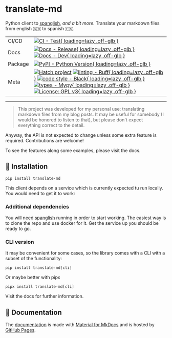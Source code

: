 # translate-md

Python client to [spanglish](https://github.com/plaguss/spanglish), *and a bit more*. Translate your markdown files from english 🇬🇧 to spanish 🇪🇸.

| | |
| --- | --- |
| CI/CD | [![CI - Test](https://github.com/plaguss/translate-md/actions/workflows/test.yml/badge.svg){ loading=lazy .off-glb }](https://github.com/plaguss/translate-md/actions/workflows/test.yml)  |
| Docs | [![Docs - Release](https://github.com/plaguss/translate-md/actions/workflows/docs-release.yml/badge.svg){ loading=lazy .off-glb }](https://github.com/plaguss/translate-md/actions/workflows/docs-release.yml) [![Docs - Dev](https://github.com/plaguss/translate-md/actions/workflows/docs-dev.yml/badge.svg){ loading=lazy .off-glb }](https://github.com/plaguss/translate-md/actions/workflows/docs-dev.yml) |
| Package | [![PyPI - Python Version](https://img.shields.io/pypi/pyversions/translate-md.svg?logo=python&label=Python&logoColor=gold){ loading=lazy .off-glb }](https://pypi.org/project/translate-md/) |
| Meta | [![Hatch project](https://img.shields.io/badge/%F0%9F%A5%9A-Hatch-4051b5.svg)](https://github.com/pypa/hatch) [![linting - Ruff](https://img.shields.io/endpoint?url=https://raw.githubusercontent.com/charliermarsh/ruff/main/assets/badge/v0.json){ loading=lazy .off-glb }](https://github.com/charliermarsh/ruff) [![code style - Black](https://img.shields.io/badge/code%20style-black-000000.svg){ loading=lazy .off-glb }](https://github.com/psf/black) [![types - Mypy](https://img.shields.io/badge/types-Mypy-blue.svg){ loading=lazy .off-glb }](https://github.com/python/mypy) [![License: GPL v3](https://img.shields.io/badge/License-GPLv3-blue.svg){ loading=lazy .off-glb }](https://www.gnu.org/licenses/gpl-3.0) |

---


> This project was developed for my personal use: translating markdown files from my blog posts. It may be useful for somebody (I would be honored to listen to that), but please don't expect everything correct to the detail.

Anyway, the API is not expected to change unless some extra feature is required. Contributions are welcome!

To see the features along some examples, please visit the docs.

## 🔧 Installation

```console
pip install translate-md
```

This client depends on a service which is currently expected tu run locally. You would need to get it to work:

### Additional dependencies

You will need [spanglish](https://github.com/plaguss/spanglish) running in order to start working. The easiest way is to clone the repo and use docker for it. Get the service up you should be ready to go.

### CLI version

It may be convenient for some cases, so the library comes with a CLI with a subset of the functionality:

```console
pip install translate-md[cli]
```

Or maybe better with pipx

```console
pipx install translate-md[cli]
```

Visit the docs for further information.

## 📝 Documentation

The [documentation](https://plaguss.github.io/translate-md/) is made with [Material for MkDocs](https://github.com/squidfunk/mkdocs-material) and is hosted by [GitHub Pages](https://docs.github.com/en/pages).
